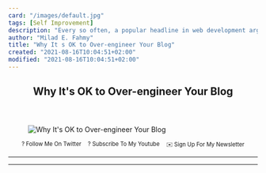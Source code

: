 ```yaml
---
card: "/images/default.jpg"
tags: [Self Improvement]
description: "Every so often, a popular headline in web development argues "
author: "Milad E. Fahmy"
title: "Why It s OK to Over-engineer Your Blog"
created: "2021-08-16T10:04:51+02:00"
modified: "2021-08-16T10:04:51+02:00"
---
```

<div class="site-wrapper">
<main id="site-main" class="site-main outer">
<div class="inner">
<article class="post-full post tag-self-improvement tag-blogging tag-web-development ">
<header class="post-full-header">
<h1 class="post-full-title">Why It's OK to Over-engineer Your Blog</h1>
</header>
<figure class="post-full-image">
<picture>
<source media="(max-width: 700px)" sizes="1px" srcset="data:image/gif;base64,R0lGODlhAQABAIAAAAAAAP///yH5BAEAAAAALAAAAAABAAEAAAIBRAA7 1w">
<source media="(min-width: 701px)" sizes="(max-width: 800px) 400px,
(max-width: 1170px) 700px,
1400px" srcset="/news/content/images/size/w300/2020/07/overengineer-blog.jpg 300w,
/news/content/images/size/w600/2020/07/overengineer-blog.jpg 600w,
/news/content/images/size/w1000/2020/07/overengineer-blog.jpg 1000w,
/news/content/images/size/w2000/2020/07/overengineer-blog.jpg 2000w">
<img onerror="this.style.display='none'" src="/news/content/images/size/w2000/2020/07/overengineer-blog.jpg" alt="Why It's OK to Over-engineer Your Blog">
</picture>
</figure>
<section class="post-full-content">
<div class="post-content">
<p style="margin: 0;">
<a href="https://twitter.com/colbyfayock" style="display: block;">
</a>
</p>
<ul style="display:flex;justify-content:center;list-style:none;padding:0;margin: .5em 0 0;font-size: .8em;">
<li style="margin: 0 .6em;padding: 0;">
<a href="https://twitter.com/colbyfayock" style="text-decoration: none;">? Follow Me On Twitter</a>
</li>
<li style="margin: 0 .6em;padding: 0;">
<a href="https://youtube.com/colbyfayock" style="text-decoration: none;">?️ Subscribe To My Youtube</a>
</li>
<li style="margin: 0 .6em;padding: 0;">
<a href="https://www.colbyfayock.com/newsletter/" style="text-decoration: none;">✉️ Sign Up For My Newsletter</a>
</li>
</ul>
</div>
<hr>
<hr>
</section>
</article>
</div>
</main>
</div>
<!-- Google Tag Manager (noscript) -->
<!-- End Google Tag Manager (noscript) -->

